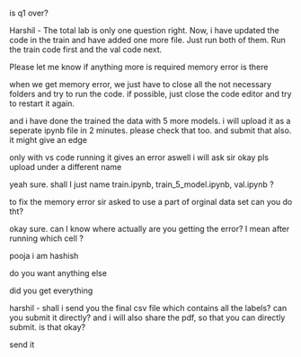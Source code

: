 is q1 over?


Harshil - The total lab is only one question right. Now, i have updated the code in the train and have added one more file. Just run both of them. Run the train code first and the val code next.

Please let me know if anything more is required
memory error is there


when we get memory error, we just have to close all the not necessary folders and try to run the code. if possible, just close the code editor and try to restart it again.



and i have done the trained the data with 5 more models. i will upload it as a seperate ipynb file in 2 minutes. please check that too. and submit that also. it might give an edge


only with vs code running it gives an error aswell i will ask sir okay pls upload under a different name


yeah sure. shall I just name train.ipynb, train_5_model.ipynb, val.ipynb ?



to fix the memory error sir asked to use a part of orginal data set
can you do tht?


okay sure. can I know where actually are you getting the error? I mean after running which cell ?



pooja i am hashish


do you want anything else


did you get everything


harshil - shall i send you the final csv file which contains all the labels? can you submit it directly? and i will also share the pdf, so that you can directly submit. is that okay?

send it

